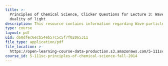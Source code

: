 ```yaml
---
title: >-
  Principles of Chemical Science, Clicker Questions for Lecture 3: Wave-particle
  duality of light
description: This resource contains information regarding Wave-particle duality of light.
type: course
layout: pdf
uid: d60dfec6ecb54eb57c5c5f7f02065311
file_type: application/pdf
file_location: >-
  https://open-learning-course-data-production.s3.amazonaws.com/5-111sc-principles-of-chemical-science-fall-2014/d60dfec6ecb54eb57c5c5f7f02065311_MIT5_111F14_Lec3Clkr.pdf
course_id: 5-111sc-principles-of-chemical-science-fall-2014
---
```

